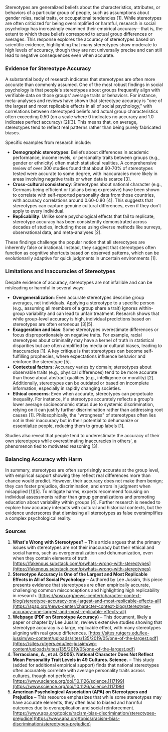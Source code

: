 Stereotypes are generalized beliefs about the characteristics, attributes, or behaviors of a particular group of people, such as assumptions about gender roles, racial traits, or occupational tendencies [1]. While stereotypes are often criticized for being oversimplified or harmful, research in social psychology has increasingly examined their empirical accuracy—that is, the extent to which these beliefs correspond to actual group differences or averages. This response explores the accuracy of stereotypes based on scientific evidence, highlighting that many stereotypes show moderate to high levels of accuracy, though they are not universally precise and can still lead to negative consequences even when accurate.

### Evidence for Stereotype Accuracy
A substantial body of research indicates that stereotypes are often more accurate than commonly assumed. One of the most robust findings in social psychology is that people's stereotypes about groups frequently align with verifiable data on those groups' average traits or behaviors. For instance, meta-analyses and reviews have shown that stereotype accuracy is "one of the largest and most replicable effects in all of social psychology," with correlations between stereotyped beliefs and actual group characteristics often exceeding 0.50 (on a scale where 0 indicates no accuracy and 1.0 indicates perfect accuracy) [2][3]. This means that, on average, stereotypes tend to reflect real patterns rather than being purely fabricated biases.

Specific examples from research include:
- **Demographic stereotypes**: Beliefs about differences in academic performance, income levels, or personality traits between groups (e.g., gender or ethnicity) often match statistical realities. A comprehensive review of over 300 studies found that about 60-70% of stereotypes tested were accurate to some degree, with inaccuracies more likely in areas involving negative traits or when data is scarce [3].
- **Cross-cultural consistency**: Stereotypes about national character (e.g., Germans being efficient or Italians being expressive) have been shown to correlate with self-reported personality data from those countries, with accuracy correlations around 0.60-0.80 [4]. This suggests that stereotypes can capture genuine cultural differences, even if they don't apply to every individual.
- **Replicability**: Unlike some psychological effects that fail to replicate, stereotype accuracy has been consistently demonstrated across decades of studies, including those using diverse methods like surveys, observational data, and meta-analyses [2].

These findings challenge the popular notion that all stereotypes are inherently false or irrational. Instead, they suggest that stereotypes often function as cognitive shortcuts based on observed patterns, which can be evolutionarily adaptive for quick judgments in uncertain environments [1].

### Limitations and Inaccuracies of Stereotypes
Despite evidence of accuracy, stereotypes are not infallible and can be misleading or harmful in several ways:
- **Overgeneralization**: Even accurate stereotypes describe group averages, not individuals. Applying a stereotype to a specific person (e.g., assuming all members of a group share a trait) ignores within-group variability and can lead to unfair treatment. Research shows that while group-level accuracy is high, individual predictions based on stereotypes are often erroneous [3][5].
- **Exaggeration and bias**: Some stereotypes overestimate differences or focus disproportionately on negative traits. For example, racial stereotypes about criminality may have a kernel of truth in statistical disparities but are often amplified by media or cultural biases, leading to inaccuracies [1]. A key critique is that stereotypes can become self-fulfilling prophecies, where expectations influence behavior and reinforce the stereotype [5].
- **Contextual factors**: Accuracy varies by domain; stereotypes about observable traits (e.g., physical differences) tend to be more accurate than those about abstract qualities (e.g., intelligence or morality) [2]. Additionally, stereotypes can be outdated or based on incomplete information, especially in rapidly changing societies.
- **Ethical concerns**: Even when accurate, stereotypes can perpetuate inequality. For instance, if a stereotype accurately reflects a group's lower average socioeconomic status due to systemic discrimination, relying on it can justify further discrimination rather than addressing root causes [1]. Philosophically, the "wrongness" of stereotypes often lies not in their inaccuracy but in their potential to dehumanize or essentialize people, reducing them to group labels [1].

Studies also reveal that people tend to underestimate the accuracy of their own stereotypes while overestimating inaccuracies in others', a phenomenon tied to motivated reasoning [3].

### Balancing Accuracy with Harm
In summary, stereotypes are often surprisingly accurate at the group level, with empirical support showing they reflect real differences more than chance would predict. However, their accuracy does not make them benign; they can foster prejudice, discrimination, and errors in judgment when misapplied [1][5]. To mitigate harms, experts recommend focusing on individual assessments rather than group generalizations and promoting education about variability within groups [4]. Further research is needed to explore how accuracy interacts with cultural and historical contexts, but the evidence underscores that dismissing all stereotypes as false oversimplifies a complex psychological reality.

### Sources
1. **What's Wrong with Stereotypes?** – This article argues that the primary issues with stereotypes are not their inaccuracy but their ethical and social harms, such as overgeneralization and dehumanization, even when they contain elements of truth. [https://fakenous.substack.com/p/whats-wrong-with-stereotypes](https://fakenous.substack.com/p/whats-wrong-with-stereotypes)  
2. **Stereotype Accuracy is One of the Largest and Most Replicable Effects in All of Social Psychology** – Authored by Lee Jussim, this piece presents evidence that stereotypes are often empirically accurate, challenging common misconceptions and highlighting high replicability in research. [https://spsp.org/news-center/character-context-blog/stereotype-accuracy-one-largest-and-most-replicable-effects-all](https://spsp.org/news-center/character-context-blog/stereotype-accuracy-one-largest-and-most-replicable-effects-all)  
3. **Webpage (PDF on Stereotype Accuracy)** – This document, likely a paper or chapter by Lee Jussim, reviews extensive studies showing that stereotype accuracy is a large, replicable effect, with many stereotypes aligning with real group differences. [https://sites.rutgers.edu/lee-jussim/wp-content/uploads/sites/135/2019/05/one-of-the-largest.pdf](https://sites.rutgers.edu/lee-jussim/wp-content/uploads/sites/135/2019/05/one-of-the-largest.pdf)  
4. **Terracciano, A., et al. (2005). National Character Does Not Reflect Mean Personality Trait Levels in 49 Cultures. Science.** – This study (added for additional empirical support) finds that national stereotypes often accurately correlate with average personality traits across cultures, though not perfectly. [https://www.science.org/doi/10.1126/science.1117199](https://www.science.org/doi/10.1126/science.1117199)  
5. **American Psychological Association (APA) on Stereotypes and Prejudice** – This resource emphasizes that while some stereotypes may have accurate elements, they often lead to biased and harmful outcomes due to overapplication and social reinforcement. [https://www.apa.org/topics/racism-bias-discrimination/stereotypes-prejudice](https://www.apa.org/topics/racism-bias-discrimination/stereotypes-prejudice)